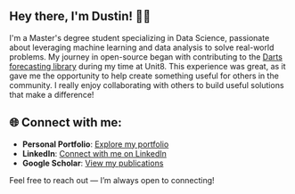 ## Hey there, I'm Dustin! 👋🏼

I'm a Master's degree student specializing in Data Science, passionate about leveraging machine learning and data analysis to solve real-world problems. My journey in open-source began with contributing to the [Darts forecasting library](https://github.com/unit8co/darts) during my time at Unit8. This experience was great, as it gave me the opportunity to help create something useful for others in the community. I really enjoy collaborating with others to build useful solutions that make a difference!


## 🌐 Connect with me:
- **Personal Portfolio**: [Explore my portfolio](https://brunnedu.github.io)
- **LinkedIn**: [Connect with me on LinkedIn](https://www.linkedin.com/in/dustinbrunner)
- **Google Scholar**: [View my publications](https://scholar.google.com/citations?user=G4x3x_0AAAAJ)

Feel free to reach out — I’m always open to connecting!



<!--
**brunnedu/brunnedu** is a ✨ _special_ ✨ repository because its `README.md` (this file) appears on your GitHub profile.

Here are some ideas to get you started:

- 🔭 I’m currently working on ...
- 🌱 I’m currently learning ...
- 👯 I’m looking to collaborate on ...
- 🤔 I’m looking for help with ...
- 💬 Ask me about ...
- 📫 How to reach me: ...
- 😄 Pronouns: ...
- ⚡ Fun fact: ...
-->
